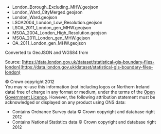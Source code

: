 - London_Borough_Excluding_MHW.geojson
- London_Ward_CityMerged.geojson
- London_Ward.geojson
- LSOA2004_London_Low_Resolution.geojson
- LSOA_2011_London_gen_MHW.geojson
- MSOA_2004_London_High_Resolution.geojson
- MSOA_2011_London_gen_MHW.gejson
- OA_2011_London_gen_MHW.geojson

Converted to GeoJSON and WGS84 from

Source: [https://data.london.gov.uk/dataset/statistical-gis-boundary-files-london](https://data.london.gov.uk/dataset/statistical-gis-boundary-files-london)

© Crown copyright 2012  
You may re-use this information (not including logos or Northern Ireland data) free of charge in any format or medium, under the terms of the [Open Government Licence](https://www.nationalarchives.gov.uk/doc/open-government-licence/version/2/). However, the following attribution statement must be acknowledged or displayed on any product using ONS data:  
- Contains Ordnance Survey data © Crown copyright and database right 2012  
- Contains National Statistics data © Crown copyright and database right 2012 